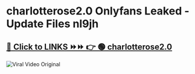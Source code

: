 
 # charlotterose2.0 Onlyfans Leaked - Update Files nl9jh

## <h2><a href="https://clipsfans.com/charlotterose2.0&ref=git">🔗 Click to LINKS ⏩⏩ 👉 🟢 charlotterose2.0 </a></h2>

<a href="https://clipsfans.com/charlotterose2.0&ref=git" rel="nofollow" data-target="animated-image.originalLink"><img src="https://i.ibb.co.com/xMMVF88/686577567.gif" alt="Viral Video Original" style="max-width: 100%; display: inline-block;" data-target="animated-image.originalImage"></a>

